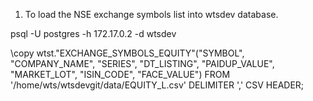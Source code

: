 1. To load the NSE exchange symbols list into wtsdev database.

psql -U postgres -h 172.17.0.2 -d wtsdev

\copy wtst."EXCHANGE_SYMBOLS_EQUITY"("SYMBOL", "COMPANY_NAME", "SERIES", "DT_LISTING", "PAIDUP_VALUE", "MARKET_LOT", "ISIN_CODE", "FACE_VALUE") FROM '/home/wts/wtsdevgit/data/EQUITY_L.csv' DELIMITER ',' CSV HEADER;

